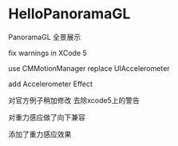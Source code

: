 HelloPanoramaGL
===============

PanoramaGL 全景展示

fix warnings in XCode 5

use CMMotionManager replace UIAccelerometer

add Accelerometer Effect

对官方例子稍加修改 去除xcode5上的警告 

对重力感应做了向下兼容

添加了重力感应效果
